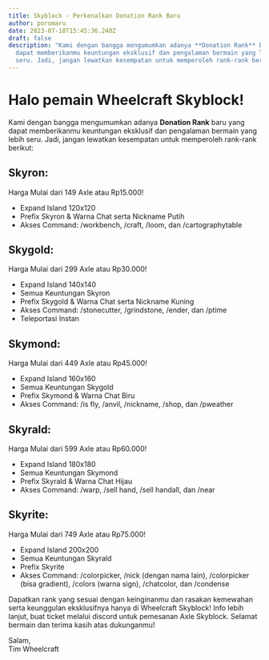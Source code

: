 ```yaml
---
title: Skyblock - Perkenalkan Donation Rank Baru
author: poromaru
date: 2023-07-18T15:45:36.240Z
draft: false
description: "Kami dengan bangga mengumumkan adanya **Donation Rank** baru yang
  dapat memberikanmu keuntungan eksklusif dan pengalaman bermain yang lebih
  seru. Jadi, jangan lewatkan kesempatan untuk memperoleh rank-rank berikut:"
---
```

# Halo pemain Wheelcraft Skyblock!

Kami dengan bangga mengumumkan adanya **Donation Rank** baru yang dapat memberikanmu keuntungan eksklusif dan pengalaman bermain yang lebih seru. Jadi, jangan lewatkan kesempatan untuk memperoleh rank-rank berikut:

## Skyron:

Harga Mulai dari 149 Axle atau Rp15.000!

* Expand Island 120x120
* Prefix Skyron & Warna Chat serta Nickname Putih
* Akses Command: /workbench, /craft, /loom, dan /cartographytable

## Skygold:

Harga Mulai dari 299 Axle atau Rp30.000!

* Expand Island 140x140
* Semua Keuntungan Skyron
* Prefix Skygold & Warna Chat serta Nickname Kuning
* Akses Command: /stonecutter, /grindstone, /ender, dan /ptime
* Teleportasi Instan

## Skymond:

Harga Mulai dari 449 Axle atau Rp45.000!

* Expand Island 160x160
* Semua Keuntungan Skygold
* Prefix Skymond & Warna Chat Biru
* Akses Command: /is fly, /anvil, /nickname, /shop, dan /pweather

## Skyrald:

Harga Mulai dari 599 Axle atau Rp60.000!

* Expand Island 180x180
* Semua Keuntungan Skymond
* Prefix Skyrald & Warna Chat Hijau
* Akses Command: /warp, /sell hand, /sell handall, dan /near

## Skyrite:

Harga Mulai dari 749 Axle atau Rp75.000!

* Expand Island 200x200
* Semua Keuntungan Skyrald
* Prefix Skyrite
* Akses Command: /colorpicker, /nick (dengan nama lain), /colorpicker (bisa gradient), /colors (warna sign), /chatcolor, dan /condense

Dapatkan rank yang sesuai dengan keinginanmu dan rasakan kemewahan serta keunggulan eksklusifnya hanya di Wheelcraft Skyblock! Info lebih lanjut, buat ticket melalui discord untuk pemesanan Axle Skyblock. Selamat bermain dan terima kasih atas dukunganmu!

Salam,\
Tim Wheelcraft